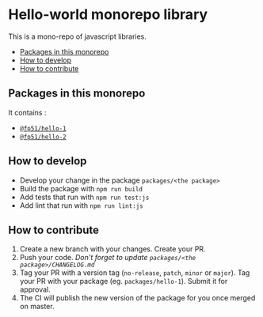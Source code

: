 Hello-world monorepo library
========================

This is a mono-repo of javascript libraries.

- [Packages in this monorepo](#packages-in-this-monorepo)
- [How to develop](#how-to-develop)
- [How to contribute](#how-to-contribute)

## Packages in this monorepo

It contains :

- [`@fp51/hello-1`](./packages/hello-1)
- [`@fp51/hello-2`](./packages/hello-2)

## How to develop 

- Develop your change in the package `packages/<the package>`
- Build the package with `npm run build`
- Add tests that run with `npm run test:js`
- Add lint that run with `npm run lint:js`

## How to contribute

1. Create a new branch with your changes. Create your PR.
2. Push your code. *Don't forget to update `packages/<the package>/CHANGELOG.md`*
3. Tag your PR with a version tag (`no-release`, `patch`, `minor` or `major`).
   Tag your PR with your package (eg. `packages/hello-1`). Submit it for approval.
4. The CI will publish the new version of the package for you once merged on master. 

